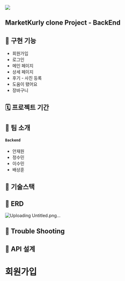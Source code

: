 ![](../../Desktop/Desktop_image/springlogo.png)
## MarketKurly clone Project - BackEnd


## 🍇 구현 기능
* 회원가입
* 로그인
* 메인 페이지
* 상세 페이지
* 후기 - 사진 등록
* 도움이 됐어요
* 장바구니

## 🗓 프로젝트 기간


## 👻 팀 소개
#### `Backend`
- 안재원
- 정수민
- 이수민
- 배상훈

## 📜 기술스택

## 🐳  ERD
![Uploading Untitled.png…]()

## 🏹 Trouble Shooting


## 🔨 API 설계 
# 회원가입
